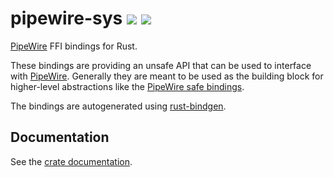 # pipewire-sys [![](https://img.shields.io/crates/v/pipewire-sys.svg)](https://crates.io/crates/pipewire-sys) [![](https://docs.rs/pipewire-sys/badge.svg)](https://docs.rs/pipewire-sys)

[PipeWire](https://pipewire.org) FFI bindings for Rust.

These bindings are providing an unsafe API that can be used to interface with
[PipeWire](https://pipewire.org).
Generally they are meant to be used as the building block for higher-level abstractions like
the [PipeWire safe bindings](https://crates.io/crates/pipewire).

The bindings are autogenerated using [rust-bindgen](https://github.com/rust-lang/rust-bindgen).

## Documentation

See the [crate documentation](https://docs.rs/pipewire-sys/).